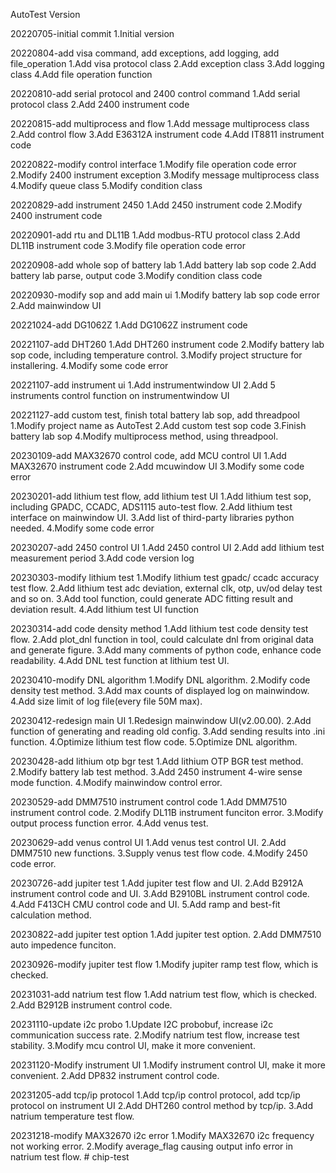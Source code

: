 AutoTest Version

20220705-initial commit
1.Initial version

20220804-add visa command, add exceptions, add logging, add file_operation
1.Add visa protocol class
2.Add exception class
3.Add logging class
4.Add file operation function

20220810-add serial protocol and 2400 control command
1.Add serial protocol class
2.Add 2400 instrument code

20220815-add multiprocess and flow
1.Add message multiprocess class
2.Add control flow 
3.Add E36312A instrument code
4.Add IT8811 instrument code

20220822-modify control interface
1.Modify file operation code error
2.Modify 2400 instrument exception
3.Modify message multiprocess class
4.Modify queue class
5.Modify condition class

20220829-add instrument 2450
1.Add 2450 instrument code
2.Modify 2400 instrument code

20220901-add rtu and DL11B
1.Add modbus-RTU protocol class
2.Add DL11B instrument code
3.Modify file operation code error

20220908-add whole sop of battery lab
1.Add battery lab sop code
2.Add battery lab parse, output code
3.Modify condition class code

20220930-modify sop and add main ui
1.Modify battery lab sop code error
2.Add mainwindow UI

20221024-add DG1062Z
1.Add DG1062Z instrument code

20221107-add DHT260
1.Add DHT260 instrument code
2.Modify battery lab sop code, including temperature control.
3.Modify project structure for installering.
4.Modify some code error

20221107-add instrument ui
1.Add instrumentwindow UI
2.Add 5 instruments control function on instrumentwindow UI

20221127-add custom test, finish total battery lab sop, add threadpool
1.Modify project name as AutoTest
2.Add custom test sop code
3.Finish battery lab sop
4.Modify multiprocess method, using threadpool.

20230109-add MAX32670 control code, add MCU control UI
1.Add MAX32670 instrument code
2.Add mcuwindow UI
3.Modify some code error

20230201-add lithium test flow, add lithium test UI
1.Add lithium test sop, including GPADC, CCADC, ADS1115 auto-test flow.
2.Add lithium test interface on mainwindow UI.
3.Add list of third-party libraries python needed.
4.Modify some code error

20230207-add 2450 control UI
1.Add 2450 control UI
2.Add add lithium test measurement period
3.Add code version log

20230303-modify lithium test
1.Modify lithium test gpadc/ ccadc accuracy test flow.
2.Add lithium test adc deviation, external clk, otp, uv/od delay test and so on.
3.Add tool function, could generate ADC fitting result and deviation result.
4.Add lithium test UI function

20230314-add code density method
1.Add lithium test code density test flow.
2.Add plot_dnl function in tool, could calculate dnl from original data and generate figure.
3.Add many comments of python code, enhance code readability.
4.Add DNL test function at lithium test UI.

20230410-modify DNL algorithm
1.Modify DNL algorithm.
2.Modify code density test method.
3.Add max counts of displayed log on mainwindow.
4.Add size limit of log file(every file 50M max).

20230412-redesign main UI
1.Redesign mainwindow UI(v2.00.00).
2.Add function of generating and reading old config.
3.Add sending results into .ini function.
4.Optimize lithium test flow code.
5.Optimize DNL algorithm.

20230428-add lithium otp bgr test
1.Add lithium OTP BGR test method.
2.Modify battery lab test method.
3.Add 2450 instrument 4-wire sense mode function.
4.Modify mainwindow control error.

20230529-add DMM7510 instrument control code
1.Add DMM7510 instrument control code.
2.Modify DL11B instrument funciton error.
3.Modify output process function error.
4.Add venus test.

20230629-add venus control UI
1.Add venus test control UI.
2.Add DMM7510 new functions.
3.Supply venus test flow code.
4.Modify 2450 code error.

20230726-add jupiter test
1.Add jupiter test flow and UI.
2.Add B2912A instrument control code and UI.
3.Add B2910BL instrument control code.
4.Add F413CH CMU control code and UI.
5.Add ramp and best-fit calculation method.

20230822-add jupiter test option
1.Add jupiter test option.
2.Add DMM7510 auto impedence funciton.

20230926-modify jupiter test flow
1.Modify jupiter ramp test flow, which is checked.

20231031-add natrium test flow
1.Add natrium test flow, which is checked.
2.Add B2912B instrument control code.

20231110-update i2c probo
1.Update I2C probobuf, increase i2c communication success rate.
2.Modify natrium test flow, increase test stability.
3.Modify mcu control UI, make it more convenient.

20231120-Modify instrument UI
1.Modify instrument control UI, make it more convenient.
2.Add DP832 instrument control code.

20231205-add tcp/ip protocol
1.Add tcp/ip control protocol, add tcp/ip protocol on instrument UI
2.Add DHT260 control method by tcp/ip.
3.Add natrium temperature test flow.

20231218-modify MAX32670 i2c error
1.Modify MAX32670 i2c frequency not working error.
2.Modify average_flag causing output info error in natrium test flow. # chip-test
